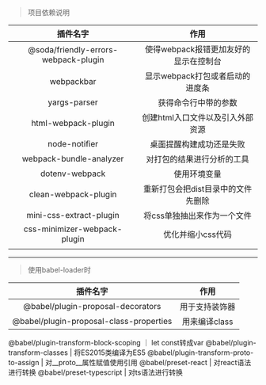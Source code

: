 > 项目依赖说明

插件名字|作用 
 :----:|:----:
|@soda/friendly-errors-webpack-plugin|使得webpack报错更加友好的显示在控制台|
webpackbar | 显示webpack打包或者启动的进度条
yargs-parser | 获得命令行中带的参数
html-webpack-plugin | 创建html入口文件以及引入外部资源
node-notifier | 桌面提醒构建成功还是失败
webpack-bundle-analyzer | 对打包的结果进行分析的工具
dotenv-webpack | 使用环境变量
clean-webpack-plugin | 重新打包会把dist目录中的文件先删除
mini-css-extract-plugin | 将css单独抽出来作为一个文件
css-minimizer-webpack-plugin | 优化并缩小css代码
| | |
---
> 使用babel-loader时

插件名字|作用 
 :----:|:----:
 @babel/plugin-proposal-decorators | 用于支持装饰器
 @babel/plugin-proposal-class-properties | 用来编译class
 @babel/plugin-transform-block-scoping ｜ let const转成var
 @babel/plugin-transform-classes | 将ES2015类编译为ES5
 @babel/plugin-transform-proto-to-assign | 对__proto__属性赋值使用引用
 @babel/preset-react | 对react语法进行转换
 @babel/preset-typescript | 对ts语法进行转换